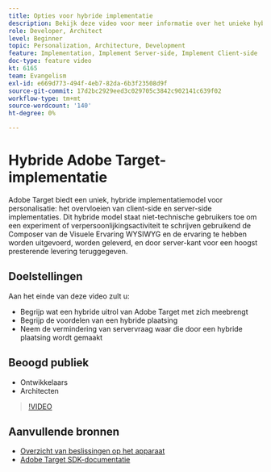 ```yaml
---
title: Opties voor hybride implementatie
description: Bekijk deze video voor meer informatie over het unieke hybride implementatiemodel van Adobe Target voor personalisatie, waarbij client-side en server-side implementaties worden gecombineerd.
role: Developer, Architect
level: Beginner
topic: Personalization, Architecture, Development
feature: Implementation, Implement Server-side, Implement Client-side
doc-type: feature video
kt: 6165
team: Evangelism
exl-id: e669d773-494f-4eb7-82da-6b3f23508d9f
source-git-commit: 17d2bc2929eed3c029705c3842c902141c639f02
workflow-type: tm+mt
source-wordcount: '140'
ht-degree: 0%

---
```


# Hybride Adobe Target-implementatie

Adobe Target biedt een uniek, hybride implementatiemodel voor personalisatie: het overvloeien van client-side en server-side implementaties. Dit hybride model staat niet-technische gebruikers toe om een experiment of verpersoonlijkingsactiviteit te schrijven gebruikend de Composer van de Visuele Ervaring WYSIWYG en de ervaring te hebben worden uitgevoerd, worden geleverd, en door server-kant voor een hoogst presterende levering teruggegeven.

## Doelstellingen

Aan het einde van deze video zult u:

* Begrijp wat een hybride uitrol van Adobe Target met zich meebrengt
* Begrijp de voordelen van een hybride plaatsing
* Neem de vermindering van servervraag waar die door een hybride plaatsing wordt gemaakt

## Beoogd publiek

* Ontwikkelaars
* Architecten

>[!VIDEO](https://video.tv.adobe.com/v/41698/?quality=12)

## Aanvullende bronnen

* [Overzicht van beslissingen op het apparaat](https://experienceleague.adobe.com/docs/target-learn/tutorials/implementation/on-device-decisioning-overview.html?lang=en#implementation)
* [Adobe Target SDK-documentatie](https://adobetarget-sdks.gitbook.io/docs/on-device-decisioning/introduction-to-on-device-decisioning)
